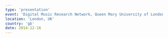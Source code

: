```yaml
---
type: 'presentation'
event: 'Digital Music Research Network, Queen Mary University of London'
location: 'London, UK'
country: 'gb'
date: 2014-12-16
---
```

